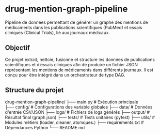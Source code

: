 # drug-mention-graph-pipeline
Pipeline de données permettant de générer un graphe des mentions de médicaments dans les publications scientifiques (PubMed) et essais cliniques (Clinical Trials), lié aux journaux médicaux.

## Objectif
Ce projet extrait, nettoie, fusionne et structure les données de publications scientifiques et d’essais cliniques afin de produire un fichier JSON représentant les mentions de médicaments dans différents journaux. Il est conçu pour être intégré dans un orchestrateur de type DAG.

##  Structure du projet
drug-mention-graph-pipeline/
├── main.py                  # Exécution principale                
├── config/                 # Configurations des variable globales
├── data/                   # Données d'entrée CSV/JSON
├── logs/                   # Fichiers de logs générés
├── output/                 # Résultat final (graph.json)
├── tests/                  # Tests unitaires (pytest)
├── utils/                  # Modules métiers (loader, cleaner, atomques.)
├── requirements.txt        # Dépendances Python
└── README.md               

